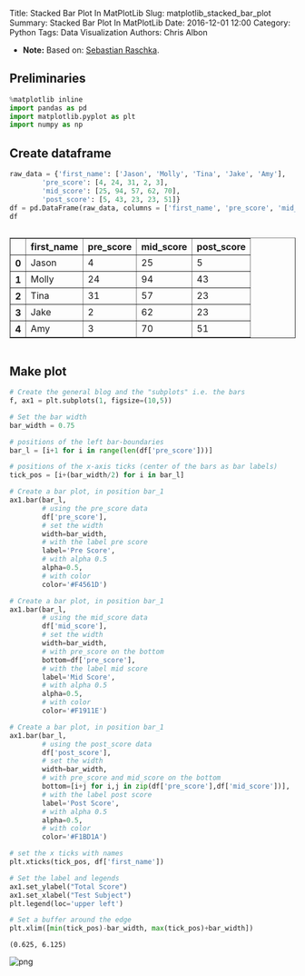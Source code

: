 Title: Stacked Bar Plot In MatPlotLib
Slug: matplotlib_stacked_bar_plot
Summary: Stacked Bar Plot In MatPlotLib
Date: 2016-12-01 12:00
Category: Python
Tags: Data Visualization
Authors: Chris Albon



- **Note:** Based on: [Sebastian Raschka](http://nbviewer.ipython.org/github/rasbt/matplotlib-gallery/blob/master/ipynb/barplots.ipynb).

## Preliminaries


```python
%matplotlib inline
import pandas as pd
import matplotlib.pyplot as plt
import numpy as np
```

## Create dataframe


```python
raw_data = {'first_name': ['Jason', 'Molly', 'Tina', 'Jake', 'Amy'],
        'pre_score': [4, 24, 31, 2, 3],
        'mid_score': [25, 94, 57, 62, 70],
        'post_score': [5, 43, 23, 23, 51]}
df = pd.DataFrame(raw_data, columns = ['first_name', 'pre_score', 'mid_score', 'post_score'])
df
```




<div style="max-height:1000px;max-width:1500px;overflow:auto;">
<table border="1" class="dataframe">
  <thead>
    <tr style="text-align: right;">
      <th></th>
      <th>first_name</th>
      <th>pre_score</th>
      <th>mid_score</th>
      <th>post_score</th>
    </tr>
  </thead>
  <tbody>
    <tr>
      <th>0</th>
      <td> Jason</td>
      <td>  4</td>
      <td> 25</td>
      <td>  5</td>
    </tr>
    <tr>
      <th>1</th>
      <td> Molly</td>
      <td> 24</td>
      <td> 94</td>
      <td> 43</td>
    </tr>
    <tr>
      <th>2</th>
      <td>  Tina</td>
      <td> 31</td>
      <td> 57</td>
      <td> 23</td>
    </tr>
    <tr>
      <th>3</th>
      <td>  Jake</td>
      <td>  2</td>
      <td> 62</td>
      <td> 23</td>
    </tr>
    <tr>
      <th>4</th>
      <td>   Amy</td>
      <td>  3</td>
      <td> 70</td>
      <td> 51</td>
    </tr>
  </tbody>
</table>
</div>



## Make plot


```python
# Create the general blog and the "subplots" i.e. the bars
f, ax1 = plt.subplots(1, figsize=(10,5))

# Set the bar width
bar_width = 0.75

# positions of the left bar-boundaries
bar_l = [i+1 for i in range(len(df['pre_score']))] 

# positions of the x-axis ticks (center of the bars as bar labels)
tick_pos = [i+(bar_width/2) for i in bar_l] 

# Create a bar plot, in position bar_1
ax1.bar(bar_l, 
        # using the pre_score data
        df['pre_score'], 
        # set the width
        width=bar_width,
        # with the label pre score
        label='Pre Score', 
        # with alpha 0.5
        alpha=0.5, 
        # with color
        color='#F4561D')

# Create a bar plot, in position bar_1
ax1.bar(bar_l, 
        # using the mid_score data
        df['mid_score'], 
        # set the width
        width=bar_width,
        # with pre_score on the bottom
        bottom=df['pre_score'], 
        # with the label mid score
        label='Mid Score', 
        # with alpha 0.5
        alpha=0.5, 
        # with color
        color='#F1911E')

# Create a bar plot, in position bar_1
ax1.bar(bar_l, 
        # using the post_score data
        df['post_score'], 
        # set the width
        width=bar_width,
        # with pre_score and mid_score on the bottom
        bottom=[i+j for i,j in zip(df['pre_score'],df['mid_score'])], 
        # with the label post score
        label='Post Score', 
        # with alpha 0.5
        alpha=0.5, 
        # with color
        color='#F1BD1A')

# set the x ticks with names
plt.xticks(tick_pos, df['first_name'])

# Set the label and legends
ax1.set_ylabel("Total Score")
ax1.set_xlabel("Test Subject")
plt.legend(loc='upper left')

# Set a buffer around the edge
plt.xlim([min(tick_pos)-bar_width, max(tick_pos)+bar_width])
```




    (0.625, 6.125)




![png]({filename}/images/matplotlib_stacked_bar_plot/output_6_1.png)

